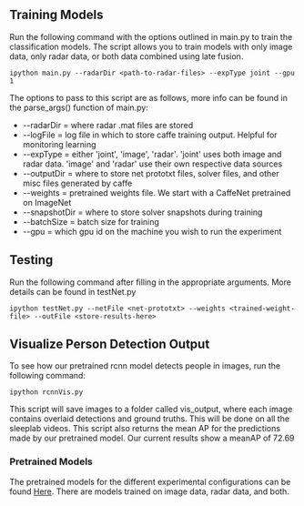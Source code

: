 ## Training Models

Run the following command with the options outlined in main.py to train the classification models.
The script allows you to train models with only image data, only radar data, or both data combined using late fusion.

```
ipython main.py --radarDir <path-to-radar-files> --expType joint --gpu 1
```
The options to pass to this script are as follows, more info can be found in the parse_args() function of main.py:

- --radarDir = where radar .mat files are stored
- --logFile = log file in which to store caffe training output. Helpful for monitoring learning
- --expType = either 'joint', 'image', 'radar'. 'joint' uses both image and radar data. 'image'
		and 'radar' use their own respective data sources
- --outputDir = where to store net prototxt files, solver files, and other misc files generated by caffe
- --weights = pretrained weights file. We start with a CaffeNet pretrained on ImageNet
- --snapshotDir = where to store solver snapshots during training
- --batchSize = batch size for training
- --gpu = which gpu id on the machine you wish to run the experiment


## Testing

Run the following command after filling in the appropriate arguments. More details can be found in testNet.py

```
ipython testNet.py --netFile <net-prototxt> --weights <trained-weight-file> --outFile <store-results-here>
```

## Visualize Person Detection Output

To see how our pretrained rcnn model detects people in images, run the following command:

```
ipython rcnnVis.py
```

This script will save images to a folder called vis_output, where each image contains overlaid detections and ground truths.
This will be done on all the sleeplab videos. This script also returns the mean AP for the predictions made by our pretrained model.
Our current results show a meanAP of 72.69

### Pretrained Models

The pretrained models for the different experimental configurations can be found <a href="https://drive.google.com/drive/folders/0B6C-DilqG6vIM1FTMlQ4eWktY2s?usp=sharing">Here</a>. There are models trained on image data, radar data, and both.


